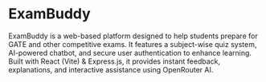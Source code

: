 # ExamBuddy
ExamBuddy is a web-based platform designed to help students prepare for GATE and other competitive exams. It features a subject-wise quiz system, AI-powered chatbot, and secure user authentication to enhance learning. Built with React (Vite) &amp; Express.js, it provides instant feedback, explanations, and interactive assistance using OpenRouter AI.
